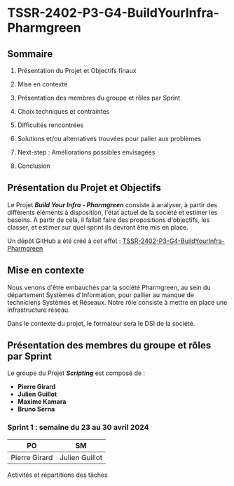 # **TSSR-2402-P3-G4-BuildYourInfra-Pharmgreen**

##  **Sommaire**

1) Présentation du Projet et Objectifs finaux

2) Mise en contexte

3) Présentation des membres du groupe et rôles par Sprint

4) Choix techniques et contraintes

5) Difficultés rencontrées

6) Solutions et/ou alternatives trouvées pour palier aux problèmes

7) Next-step : Améliorations possibles envisagées

8) Conclusion

## **Présentation du Projet et Objectifs**

Le Projet **_Build Your Infra - Pharmgreen_** consiste à analyser, à partir des différents éléments à disposition, l'état actuel de la société et estimer les besoins. A partir de cela, il fallait faire des propositions d'objectifs, les classer, et estimer sur quel sprint ils devront être mis en place.

Un dépôt GitHub a été créé à cet effet : [TSSR-2402-P3-G4-BuildYourInfra-Pharmgreen](https://github.com/WildCodeSchool/TSSR-2402-P3-G4-BuildYourInfra-Pharmgreen)
## **Mise en contexte**

Nous venons d'être embauchés par la société Pharmgreen, au sein du département Systèmes d'Information, pour pallier au manque de techniciens Systèmes et Réseaux. Notre rôle consiste à mettre en place une infrastructure réseau.

Dans le contexte du projet, le formateur sera le DSI de la société.
## **Présentation des membres du groupe et rôles par Sprint**

Le groupe du Projet **_Scripting_** est composé de :
* **Pierre Girard**
* **Julien Guillot**
* **Maxime Kamara**
* **Bruno Serna**

### **Sprint 1 : semaine du 23 au 30 avril 2024**

|      PO       |       SM       |
| :-----------: | :------------: |
| Pierre Girard | Julien Guillot |

Activités et répartitions des tâches
